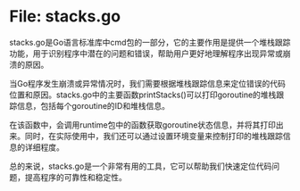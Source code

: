 # File: stacks.go

stacks.go是Go语言标准库中cmd包的一部分，它的主要作用是提供一个堆栈跟踪功能，用于识别程序中潜在的问题和错误，帮助用户更好地理解程序出现异常或崩溃的原因。

当Go程序发生崩溃或异常情况时，我们需要根据堆栈跟踪信息来定位错误的代码位置和原因。stacks.go中的主要函数printStacks()可以打印goroutine的堆栈跟踪信息，包括每个goroutine的ID和堆栈信息。

在该函数中，会调用runtime包中的函数获取goroutine状态信息，并将其打印出来。同时，在实际使用中，我们还可以通过设置环境变量来控制打印的堆栈跟踪信息的详细程度。

总的来说，stacks.go是一个非常有用的工具，它可以帮助我们快速定位代码问题，提高程序的可靠性和稳定性。

